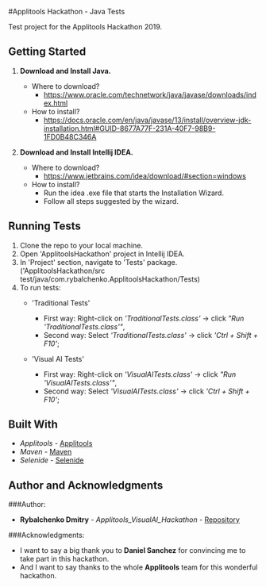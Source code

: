 #Applitools Hackathon - Java Tests

Test project for the Applitools Hackathon 2019.

## Getting Started
1. **Download and Install Java.**
    - Where to download?
        - https://www.oracle.com/technetwork/java/javase/downloads/index.html
    - How to install?
        - https://docs.oracle.com/en/java/javase/13/install/overview-jdk-installation.html#GUID-8677A77F-231A-40F7-98B9-1FD0B48C346A

2. **Download and Install Intellij IDEA.**
    - Where to download?
        - https://www.jetbrains.com/idea/download/#section=windows
    - How to install?
        - Run the idea .exe file that starts the Installation Wizard.
        - Follow all steps suggested by the wizard.


## Running Tests
1. Clone the repo to your local machine.
2. Open 'ApplitoolsHackathon' project in Intellij IDEA.
3. In 'Project' section, navigate to 'Tests' package.
('ApplitoolsHackathon/src test/java/com.rybalchenko.ApplitoolsHackathon/Tests)
4. To run tests:
    - 'Traditional Tests'
        - First way: Right-click on *'TraditionalTests.class'* -> click *"Run 'TraditionalTests.class'"*,
        - Second way: Select *'TraditionalTests.class'* -> click *'Ctrl + Shift + F10'*;
        
    - 'Visual AI Tests'
        - First way: Right-click on *'VisualAITests.class'* -> click *"Run 'VisualAITests.class'"*,
        - Second way: Select *'VisualAITests.class'* -> click *'Ctrl + Shift + F10'*;

## Built With

* *Applitools* - [Applitools](http://www.dropwizard.io/1.0.2/docs/)
* *Maven* - [Maven](https://maven.apache.org/)
* *Selenide* - [Selenide](https://selenide.org/)

## Author and Acknowledgments
###Author: 
* **Rybalchenko Dmitry** - *Applitools_VisualAI_Hackathon* - [Repository](https://github.com/DmitryFish/Applitools_VisualAI_Hackathon)

###Acknowledgments:
* I want to say a big thank you to **Daniel Sanchez** for convincing me to take part in this hackathon.
* And I want to say thanks to the whole **Applitools** team for this wonderful hackathon.